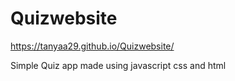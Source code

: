 # Quizwebsite
https://tanyaa29.github.io/Quizwebsite/

Simple Quiz app made using javascript css and html
